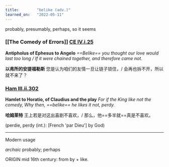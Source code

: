 ```yaml
---
title:        "belike (adv.)"
learned_on:   "2022-05-11"
---
```


probably, presumably, perhaps, so it seems

### [[The Comedy of Errors]] [CE IV.i.25](https://www.shakespeareswords.com/Public/Play.aspx?Act=4&Scene=1&WorkId=1#113587)

**Antipholus of Ephesus to Angelo** *==Belike== you thought our love would last too long / If it were chained together, and therefore came not.*

**以弗所的安提福勒斯** 您是认为咱们的友情一旦让链子锁住，/ 会再也拆不开，所以就不来了？

### [Ham III.ii.302](https://www.shakespeareswords.com/Public/Play.aspx?Act=3&Scene=2&WorkId=2#117731)

**Hamlet to Horatio, of Claudius and the play** *For if the King like not the comedy, Why then, ==belike== he likes it not, perdy.*

**哈姆莱特** 王上若是对这出喜剧不喜欢，/ 那么，他==多半就==真是不喜欢。

(perdie, perdy (int.): \[French 'par Dieu'\] by God)

-----

Modern usage

*archaic* probably; perhaps

ORIGIN mid 16th century: from by + like.
